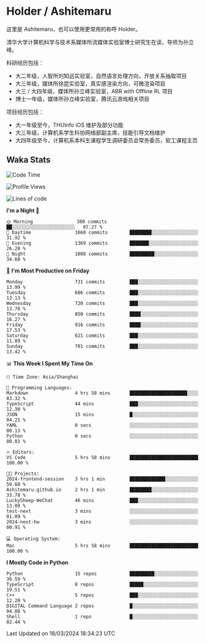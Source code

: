 # Holder / Ashitemaru

这里是 Ashitemaru，也可以使用更常用的称呼 Holder。

清华大学计算机科学与技术系媒体所流媒体实验室博士研究生在读，导师为孙立峰。

科研经历包括：

- 大二年级，人智所刘知远实验室，自然语言处理方向，开放关系抽取项目
- 大三年级，媒体所徐昆实验室，真实感渲染方向，可微渲染项目
- 大三 / 大四年级，媒体所孙立峰实验室，ABR with Offline RL 项目
- 博士一年级，媒体所孙立峰实验室，腾讯云游戏相关项目

项目经历包括：

- 大一年级至今，THUInfo iOS 维护及部分功能
- 大三年级，计算机系学生科协网络部副主席，技能引导文档维护
- 大四年级至今，计算机系本科生课程学生调研委员会常务委员，软工课程主页

## Waka Stats

<!--START_SECTION:waka-->
![Code Time](http://img.shields.io/badge/Code%20Time-1%2C037%20hrs%2041%20mins-blue)

![Profile Views](http://img.shields.io/badge/Profile%20Views-8-blue)

![Lines of code](https://img.shields.io/badge/From%20Hello%20World%20I%27ve%20Written-3.6%20million%20lines%20of%20code-blue)

**I'm a Night 🦉** 

```text
🌞 Morning                380 commits         ██░░░░░░░░░░░░░░░░░░░░░░░   07.27 % 
🌆 Daytime                1668 commits        ████████░░░░░░░░░░░░░░░░░   31.92 % 
🌃 Evening                1369 commits        ███████░░░░░░░░░░░░░░░░░░   26.20 % 
🌙 Night                  1808 commits        █████████░░░░░░░░░░░░░░░░   34.60 % 
```
📅 **I'm Most Productive on Friday** 

```text
Monday                   731 commits         ███░░░░░░░░░░░░░░░░░░░░░░   13.99 % 
Tuesday                  686 commits         ███░░░░░░░░░░░░░░░░░░░░░░   13.13 % 
Wednesday                720 commits         ███░░░░░░░░░░░░░░░░░░░░░░   13.78 % 
Thursday                 850 commits         ████░░░░░░░░░░░░░░░░░░░░░   16.27 % 
Friday                   916 commits         ████░░░░░░░░░░░░░░░░░░░░░   17.53 % 
Saturday                 621 commits         ███░░░░░░░░░░░░░░░░░░░░░░   11.89 % 
Sunday                   701 commits         ███░░░░░░░░░░░░░░░░░░░░░░   13.42 % 
```


📊 **This Week I Spent My Time On** 

```text
🕑︎ Time Zone: Asia/Shanghai

💬 Programming Languages: 
Markdown                 4 hrs 58 mins       █████████████████████░░░░   83.32 % 
TypeScript               44 mins             ███░░░░░░░░░░░░░░░░░░░░░░   12.30 % 
JSON                     15 mins             █░░░░░░░░░░░░░░░░░░░░░░░░   04.21 % 
YAML                     0 secs              ░░░░░░░░░░░░░░░░░░░░░░░░░   00.13 % 
Python                   0 secs              ░░░░░░░░░░░░░░░░░░░░░░░░░   00.03 % 

🔥 Editors: 
VS Code                  5 hrs 58 mins       █████████████████████████   100.00 % 

🐱‍💻 Projects: 
2024-frontend-session    3 hrs 1 min         █████████████░░░░░░░░░░░░   50.68 % 
Ashitemaru.github.io     2 hrs 1 min         ████████░░░░░░░░░░░░░░░░░   33.78 % 
LuckySheep-WeChat        46 mins             ███░░░░░░░░░░░░░░░░░░░░░░   13.09 % 
test-next                3 mins              ░░░░░░░░░░░░░░░░░░░░░░░░░   01.09 % 
2024-next-hw             3 mins              ░░░░░░░░░░░░░░░░░░░░░░░░░   00.91 % 

💻 Operating System: 
Mac                      5 hrs 58 mins       █████████████████████████   100.00 % 
```

**I Mostly Code in Python** 

```text
Python                   15 repos            █████████░░░░░░░░░░░░░░░░   36.59 % 
TypeScript               8 repos             █████░░░░░░░░░░░░░░░░░░░░   19.51 % 
C++                      5 repos             ███░░░░░░░░░░░░░░░░░░░░░░   12.20 % 
DIGITAL Command Language 2 repos             █░░░░░░░░░░░░░░░░░░░░░░░░   04.88 % 
Shell                    1 repo              █░░░░░░░░░░░░░░░░░░░░░░░░   02.44 % 
```




 Last Updated on 18/03/2024 18:34:23 UTC
<!--END_SECTION:waka-->

<!--
**Ashitemaru/Ashitemaru** is a ✨ _special_ ✨ repository because its `README.md` (this file) appears on your GitHub profile.

Here are some ideas to get you started:

- 🔭 I’m currently working on ...
- 🌱 I’m currently learning ...
- 👯 I’m looking to collaborate on ...
- 🤔 I’m looking for help with ...
- 💬 Ask me about ...
- 📫 How to reach me: ...
- 😄 Pronouns: ...
- ⚡ Fun fact: ...
-->
